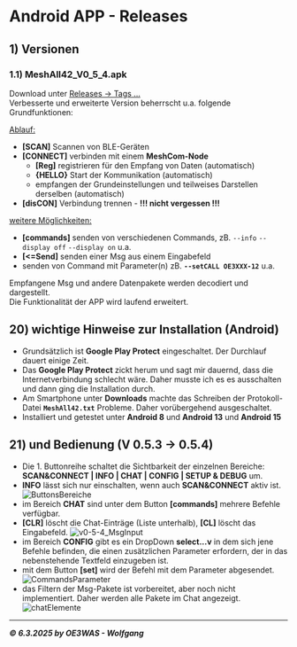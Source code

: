 # Android APP - Releases

## 1) Versionen

### 1.1) MeshAll42_V0_5_4.apk
Download unter [Releases -> Tags ...](https://github.com/karamo/MeshAll42_MIT-AI2/tags)  
Verbesserte und erweiterte Version beherrscht u.a. folgende Grundfunktionen:

<ins>Ablauf:</ins>  
* **[SCAN]** Scannen von BLE-Geräten
* **[CONNECT]** verbinden mit einem **MeshCom-Node**
  * **[Reg]** registrieren für den Empfang von Daten (automatisch)
  * **{HELLO}** Start der Kommunikation (automatisch)
  * empfangen der Grundeinstellungen und teilweises Darstellen derselben (automatisch)
* **[disCON]** Verbindung trennen - **!!! nicht vergessen !!!**

<ins>weitere Möglichkeiten:</ins>
* **[commands]** senden von verschiedenen Commands, zB. `--info` `--display off` `--display on` u.a.
* **[<=Send]** senden einer Msg aus einem Eingabefeld
* senden von Command mit Parameter(n) zB. **`--setCALL OE3XXX-12`** u.a.

Empfangene Msg und andere Datenpakete werden decodiert und dargestellt.  
Die Funktionalität der APP wird laufend erweitert.

## 20) wichtige Hinweise zur Installation  (Android)
* Grundsätzlich ist **Google Play Protect** eingeschaltet. Der Durchlauf dauert einige Zeit.
* Das **Google Play Protect** zickt herum und sagt mir dauernd, dass die Internetverbindung schlecht wäre. Daher musste ich es es ausschalten und dann ging die Installation durch.
* Am Smartphone unter **Downloads** machte das Schreiben der Protokoll-Datei **`MeshAll42.txt`** Probleme. Daher vorübergehend ausgeschaltet.
* Installiert und getestet unter **Android 8** und **Android 13** und **Android 15**

## 21) und Bedienung (V 0.5.3 -> 0.5.4)
* Die 1. Buttonreihe schaltet die Sichtbarkeit der einzelnen Bereiche:
 **SCAN&CONNECT | INFO | CHAT | CONFIG | SETUP & DEBUG** um.
* **INFO** lässt sich nur einschalten, wenn auch **SCAN&CONNECT** aktiv ist.  
 ![ButtonsBereiche](https://github.com/user-attachments/assets/0b72f1c2-540e-48b8-8a52-6cc86db2d5ae)  
* im Bereich **CHAT** sind unter dem Button **[commands]** mehrere Befehle verfügbar.
* **[CLR]** löscht die Chat-Einträge (Liste unterhalb), **[CL]** löscht das Eingabefeld.
 ![v0-5-4_MsgInput](https://github.com/user-attachments/assets/e22cdd25-911e-4dfd-8832-37150151a506)
* im Bereich **CONFIG** gibt es ein DropDown **select...v**  in dem sich jene Befehle befinden, die einen zusätzlichen Parameter erfordern, der in das nebenstehende Textfeld einzugeben ist.
* mit dem Button **[set]** wird der Befehl mit dem Parameter abgesendet.  
  ![CommandsParameter](https://github.com/user-attachments/assets/90c898f1-52be-435a-a20f-41ca8e16cd09)
* das Filtern der Msg-Pakete ist vorbereitet, aber noch nicht implementiert. Daher werden alle Pakete im Chat angezeigt.  
 ![chatElemente](https://github.com/user-attachments/assets/6d76f70e-b34b-4faf-b2f6-695da1e3d675)

___
***:copyright: 6.3.2025 by OE3WAS - Wolfgang***
